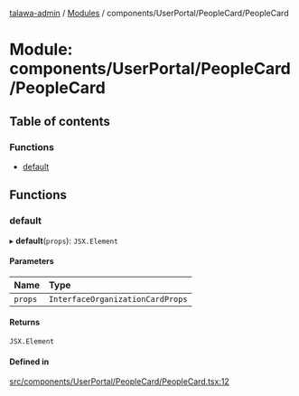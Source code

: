 [talawa-admin](../README.md) / [Modules](../modules.md) / components/UserPortal/PeopleCard/PeopleCard

# Module: components/UserPortal/PeopleCard/PeopleCard

## Table of contents

### Functions

- [default](components_UserPortal_PeopleCard_PeopleCard.md#default)

## Functions

### default

▸ **default**(`props`): `JSX.Element`

#### Parameters

| Name | Type |
| :------ | :------ |
| `props` | `InterfaceOrganizationCardProps` |

#### Returns

`JSX.Element`

#### Defined in

[src/components/UserPortal/PeopleCard/PeopleCard.tsx:12](https://github.com/duplixx/talawa-admin/blob/ae8bf62/src/components/UserPortal/PeopleCard/PeopleCard.tsx#L12)
